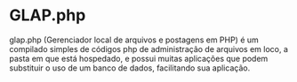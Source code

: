 # GLAP.php
glap.php (Gerenciador local de arquivos e postagens em PHP) é um compilado simples de códigos php de administração de arquivos em loco, a pasta em que está hospedado, e possui muitas aplicações que podem substituir o uso de um banco de dados, facilitando sua aplicação.
